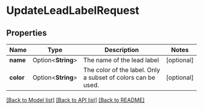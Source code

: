 # UpdateLeadLabelRequest

## Properties

Name | Type | Description | Notes
------------ | ------------- | ------------- | -------------
**name** | Option<**String**> | The name of the lead label | [optional]
**color** | Option<**String**> | The color of the label. Only a subset of colors can be used. | [optional]

[[Back to Model list]](../README.md#documentation-for-models) [[Back to API list]](../README.md#documentation-for-api-endpoints) [[Back to README]](../README.md)


